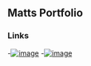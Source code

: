 ## Matts Portfolio
### Links
-[![image](http://crestsocial.co.uk/wp-content/uploads/2016/03/1457467563_facebook.png)](https://en-gb.facebook.com/)
-[![image](https://lh3.googleusercontent.com/KhY28aTw30hEJXooMF-_rQqwMIIqofFvasbZJtEpvlgHQwLXKP3KW0OoCTtoYpDNn_U=w128)](https://www.youtube.com/)
